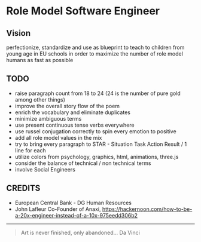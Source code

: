 # Role Model Software Engineer

## Vision

perfectionize, standardize and use as blueprint to teach to children from young age in EU schools in order to maximize the number of role model humans as fast as possible

## TODO

* raise paragraph count from 18 to 24 (24 is the number of pure gold among other things)
* improve the overall story flow of the poem
* enrich the vocabulary and eliminate duplicates
* minimize ambiguous terms
* use present continuous tense verbs everywhere
* use russel conjugation correctly to spin every emotion to positive
* add all role model values in the mix
* try to bring every paragraph to STAR - Situation Task Action Result / 1 line for each
* utilize colors from psychology, graphics, html, animations, three.js
* consider the balance of technical / non technical terms
* involve Social Engineers

## CREDITS

* European Central Bank - DG Human Resources
* John Lafleur Co-Founder of Anaxi, https://hackernoon.com/how-to-be-a-20x-engineer-instead-of-a-10x-975eedd306b2

---

> Art is never finished, only abandoned...
> Da Vinci
